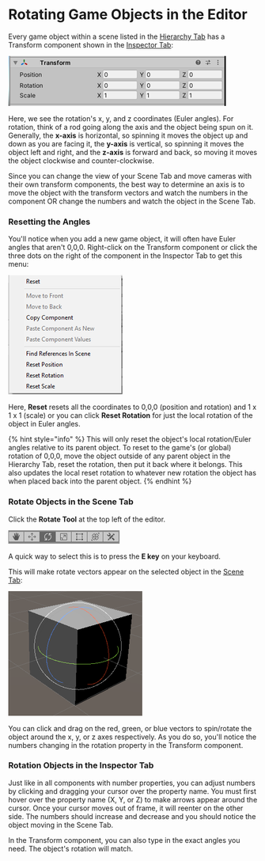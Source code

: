 # Rotating Game Objects in the Editor

Every game object within a scene listed in the [Hierarchy Tab](../../the-unity-interface/the-tabs/hierarchy-tab.md) has a Transform component shown in the [Inspector Tab](../../the-unity-interface/the-tabs/inspector-tab.md):

![](../../.gitbook/assets/image%20%28160%29.png)

Here, we see the rotation's x, y, and z coordinates \(Euler angles\). For rotation, think of a rod going along the axis and the object being spun on it. Generally, the **x-axis** is horizontal, so spinning it moves the object up and down as you are facing it, the **y-axis** is vertical, so spinning it moves the object left and right, and the **z-axis** is forward and back, so moving it moves the object clockwise and counter-clockwise. 

Since you can change the view of your Scene Tab and move cameras with their own transform components, the best way to determine an axis is to move the object with the transform vectors and watch the numbers in the component OR change the numbers and watch the object in the Scene Tab.

### Resetting the Angles

You'll notice when you add a new game object, it will often have Euler angles that aren't 0,0,0. Right-click on the Transform component or click the three dots on the right of the component in the Inspector Tab to get this menu:

![](../../.gitbook/assets/image%20%28159%29.png)

Here, **Reset** resets all the coordinates to 0,0,0 \(position and rotation\) and 1 x 1 x 1 \(scale\) or you can click **Reset Rotation** for just the local rotation of the object in Euler angles.

{% hint style="info" %}
This will only reset the object's local rotation/Euler angles relative to its parent object. To reset to the game's \(or global\) rotation of 0,0,0, move the object outside of any parent object in the Hierarchy Tab, reset the rotation, then put it back where it belongs. This also updates the local reset rotation to whatever new rotation the object has when placed back into the parent object.
{% endhint %}

### Rotate Objects in the Scene Tab

Click the **Rotate Tool** at the top left of the editor.

![](../../.gitbook/assets/image%20%28166%29.png)

A quick way to select this is to press the **E key** on your keyboard.

This will make rotate vectors appear on the selected object in the [Scene Tab](../../the-unity-interface/the-tabs/scene-tab.md):

![](../../.gitbook/assets/image%20%28167%29.png)

You can click and drag on the red, green, or blue vectors to spin/rotate the object around the x, y, or z axes respectively. As you do so, you'll notice the numbers changing in the rotation property in the Transform component.

### Rotation Objects in the Inspector Tab

Just like in all components with number properties, you can adjust numbers by clicking and dragging your cursor over the property name. You must first hover over the property name \(X, Y, or Z\) to make arrows appear around the cursor. Once your cursor moves out of frame, it will reenter on the other side. The numbers should increase and decrease and you should notice the object moving in the Scene Tab.

In the Transform component, you can also type in the exact angles you need. The object's rotation will match.

